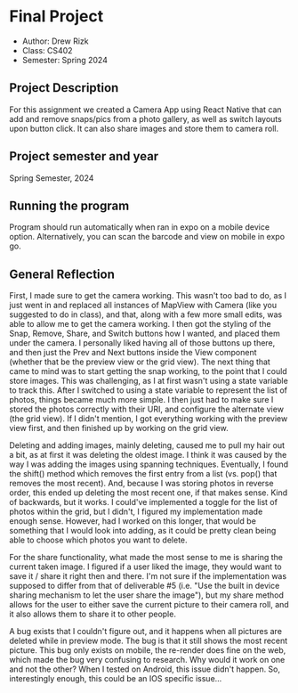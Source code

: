 
# Final Project

* Author: Drew Rizk
* Class: CS402
* Semester: Spring 2024


## Project Description

For this assignment we created a Camera App using React Native that can add and remove snaps/pics from a photo gallery, as well as switch layouts upon button click. It can also share images and store them to camera roll. 

## Project semester and year

Spring Semester, 2024

## Running the program
Program should run automatically when ran in expo on a mobile device option. Alternatively, you can scan the barcode and view on mobile in expo go.

## General Reflection 

First, I made sure to get the camera working. This wasn't too bad to do, as I just went in and replaced all instances of MapView with Camera (like you suggested to do in class),
and that, along with a few more small edits, was able to allow me to get the camera working. I then got the styling of the Snap, Remove, Share, and Switch buttons how I wanted, and placed them under the camera. I personally liked having all of those buttons up there, and then just the Prev and Next buttons inside the View component (whether that be the preview view or the grid view). The next thing that came to mind was to start getting the snap working, to the point that I could store images. This was challenging, as I at first wasn't using a state variable to track this. After I switched to using a state variable to represent the list of photos, things became much more simple. I then just had to make sure I stored the photos correctly with their URI, and configure the alternate view (the grid view). If I didn't mention, I got everything working
with the preview view first, and then finished up by working on the grid view.

Deleting and adding images, mainly deleting, caused me to pull my hair out a bit, as at first it was deleting the oldest image. I think it was caused by the way I was adding the images using spanning techniques. Eventually, 
I found the shift() method which removes the first entry from a list (vs. pop() that removes the most recent). And, because I was storing photos in reverse order, this ended up deleting the most recent one, if that makes sense. Kind of backwards, but it works. I could've implemented a toggle for the list of photos within the grid, but I didn't, I figured my implementation made enough sense. However, had I worked on this longer, that would be something that I would look into adding, as it could be pretty clean being able to choose which photos you want to delete.

For the share functionality, what made the most sense to me is sharing the current taken image. I figured if a user liked the image, they would want to save it / share it right then and there. I'm not sure if the implementation was
supposed to differ from that of deliverable #5 (i.e. "Use the built in device sharing mechanism to let the user share the image"), but my share method allows for the user to either save the current picture to their camera roll, and it also allows them to share it to other people.

A bug exists that I couldn't figure out, and it happens when all pictures are deleted while in preview mode. The bug is that it still shows the most recent picture. This bug only exists on mobile, the re-render does fine 
on the web, which made the bug very confusing to research. Why would it work on one and not the other? When I tested on Android, this issue didn't happen. So, interestingly enough, this could be an IOS specific issue...
 







